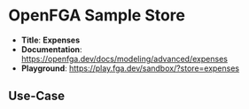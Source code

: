 # OpenFGA Sample Store

* **Title**: **Expenses** 
* **Documentation**: https://openfga.dev/docs/modeling/advanced/expenses
* **Playground**: https://play.fga.dev/sandbox/?store=expenses

## Use-Case
